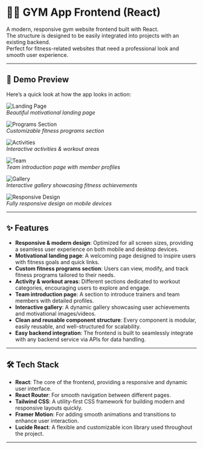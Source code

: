 # 🏋️‍♂️ GYM App Frontend (React)

A modern, responsive gym website frontend built with React.  
The structure is designed to be easily integrated into projects with an existing backend.  
Perfect for fitness-related websites that need a professional look and smooth user experience.

---

## 🚀 Demo Preview  

Here’s a quick look at how the app looks in action:  

![Landing Page](https://github.com/user-attachments/assets/755a2b15-4c3c-41da-92c2-9ba8dccd9601)  
*Beautiful motivational landing page*  

![Programs Section](https://github.com/user-attachments/assets/b20ec284-357b-4071-9c74-4c5d42047824)  
*Customizable fitness programs section*

![Activities](https://github.com/user-attachments/assets/06f19be4-ec00-4dc4-864c-c885f5ec3f49)  
*Interactive activities & workout areas*

![Team](https://github.com/user-attachments/assets/a077d7d6-9261-48f2-871a-28d6cb01a1b1)  
*Team introduction page with member profiles*

![Gallery](https://github.com/user-attachments/assets/8b4e1ff7-4da2-482f-b4df-d0b0916c1f28)  
*Interactive gallery showcasing fitness achievements*

![Responsive Design](https://github.com/user-attachments/assets/df71b4b5-5a2e-47b8-b829-a90b2735c591)  
*Fully responsive design on mobile devices*

---

## ✨ Features  

- **Responsive & modern design**: Optimized for all screen sizes, providing a seamless user experience on both mobile and desktop devices.  
- **Motivational landing page**: A welcoming page designed to inspire users with fitness goals and quick links.  
- **Custom fitness programs section**: Users can view, modify, and track fitness programs tailored to their needs.  
- **Activity & workout areas**: Different sections dedicated to workout categories, encouraging users to explore and engage.  
- **Team introduction page**: A section to introduce trainers and team members with detailed profiles.  
- **Interactive gallery**: A dynamic gallery showcasing user achievements and motivational images/videos.  
- **Clean and reusable component structure**: Every component is modular, easily reusable, and well-structured for scalability.  
- **Easy backend integration**: The frontend is built to seamlessly integrate with any backend service via APIs for data handling.

---

## 🛠️ Tech Stack  

- **React**: The core of the frontend, providing a responsive and dynamic user interface.  
- **React Router**: For smooth navigation between different pages.  
- **Tailwind CSS**: A utility-first CSS framework for building modern and responsive layouts quickly.  
- **Framer Motion**: For adding smooth animations and transitions to enhance user interaction.  
- **Lucide React**: A flexible and customizable icon library used throughout the project.

---



